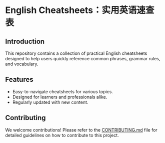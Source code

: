 # English Cheatsheets：实用英语速查表

## Introduction
This repository contains a collection of practical English cheatsheets designed to help users quickly reference common phrases, grammar rules, and vocabulary.

## Features
- Easy-to-navigate cheatsheets for various topics.
- Designed for learners and professionals alike.
- Regularly updated with new content.

## Contributing
We welcome contributions! Please refer to the [CONTRIBUTING.md](CONTRIBUTING.md) file for detailed guidelines on how to contribute to this project.